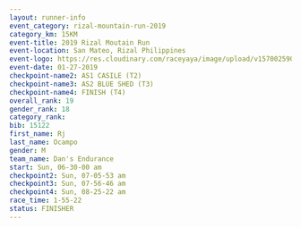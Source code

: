 ```yaml
---
layout: runner-info 
event_category: rizal-mountain-run-2019 
category_km: 15KM 
event-title: 2019 Rizal Moutain Run 
event-location: San Mateo, Rizal Philippines 
event-logo: https://res.cloudinary.com/raceyaya/image/upload/v1570025909/logo/rizal-mountain_gkfete.jpg 
event-date: 01-27-2019 
checkpoint-name2: AS1 CASILE (T2) 
checkpoint-name3: AS2 BLUE SHED (T3) 
checkpoint-name4: FINISH (T4) 
overall_rank: 19
gender_rank: 18
category_rank: 
bib: 15122
first_name: Rj
last_name: Ocampo
gender: M
team_name: Dan's Endurance
start: Sun, 06-30-00 am
checkpoint2: Sun, 07-05-53 am
checkpoint3: Sun, 07-56-46 am
checkpoint4: Sun, 08-25-22 am
race_time: 1-55-22
status: FINISHER
---
```

